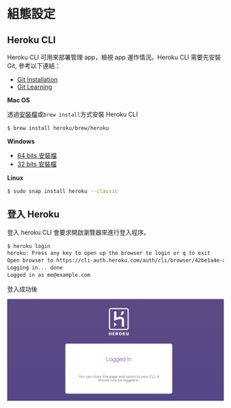 # 組態設定

## Heroku CLI

Heroku CLI 可用來部署管理 app，檢視 app 運作情況。Heroku CLI 需要先安裝 Git, 參考以下連結：

- [Git Installation](https://git-scm.com/book/en/v2/Getting-Started-Installing-Git)
- [Git Learning](../git/README.md) 

**Mac OS**

透過[安裝檔](https://cli-assets.heroku.com/heroku.pkg)或`brew install`方式安裝 Heroku CLI

```bash
$ brew install heroku/brew/heroku
```

**Windows**

- [64 bits 安裝檔](https://cli-assets.heroku.com/heroku-x64.exe)
- [32 bits 安裝檔](https://cli-assets.heroku.com/heroku-x86.exe)

**Linux**

```bash
$ sudo snap install heroku --classic
```

## 登入 Heroku 

登入 heroku CLI 會要求開啟瀏覽器來進行登入程序。

```bash
$ heroku login
heroku: Press any key to open up the browser to login or q to exit
Open browser to https://cli-auth.heroku.com/auth/cli/browser/42be1a4e-a3c9-48f2-8751-4bab1d5fc3dc
Logging in... done
Logged in as me@example.com
```

登入成功後

<img src="captures/image-20200628203653706.png" alt="image-20200628203653706" style="zoom:50%;" />